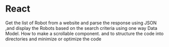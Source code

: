 # React
Get the list of Robot from a website and parse the response using JSON ,and display the Robots based on the search criteria using one way Data Model. How to make a scrollable component. and to structure the code into directories and minimize or optimize the code
